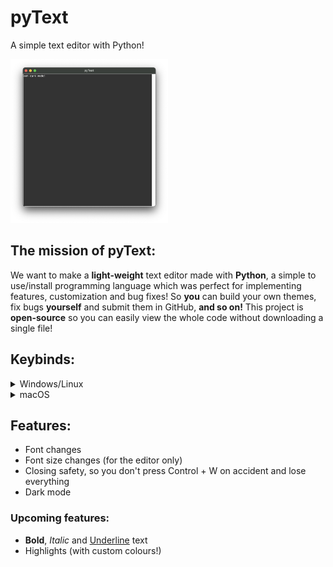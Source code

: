 # pyText

A simple text editor with Python!

<img style="width: 50%;" src="images/showcase1dark.png" alt="a showcase of pyText in dark mode">

## The mission of pyText:

We want to make a **light-weight** text editor made with **Python**, a simple to use/install programming language which was perfect for implementing features, customization and bug fixes! So **you** can build your own themes, fix bugs **yourself** and submit them in GitHub, **and so on!** This project is **open-source** so you can easily view the whole code without downloading a single file!

## Keybinds:
<details>
<summary>Windows/Linux</summary>
<!---->
 Ctrl + N - New file 

 Ctrl + O - Open file 

 Ctrl + S - Save file 

 Alt + S - Save as file 

 Ctrl + D - Discard file 

 Ctrl + C - Copy selected text 

 Ctrl + X - Copy selected text and remove it 

 Ctrl + V - Pastes copied text 

 Ctrl + A - Select all text in document 

 Ctrl + / - Open pyText settings 

 Ctrl + W - Close pyText 
</details>

<details>
<summary>macOS</summary>
<!---->
 Cmd + N - New file 

 Cmd + O - Open file 

 Cmd + S - Save file 

 Opt + S - Save as file 

 Cmd + D - Discard file 

 Cmd + C - Copy selected text 

 Cmd + X - Copy selected text and remove it 

 Cmd + V - Pastes copied text 

 Cmd + A - Select all text in document 

 Cmd + / - Open pyText settings 

 Cmd + W - Close pyText 
</details>

## Features:

- Font changes
- Font size changes (for the editor only)
- Closing safety, so you don't press Control + W on accident and lose everything
- Dark mode

### Upcoming features:
- **Bold**, *Italic* and <u>Underline</u> text
- Highlights (with custom colours!)
